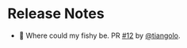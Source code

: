 # Release Notes

* 🐳 Where could my fishy be. PR [#12](https://github.com/tiangolo/github-actions-sandbox/pull/12) by [@tiangolo](https://github.com/tiangolo).
